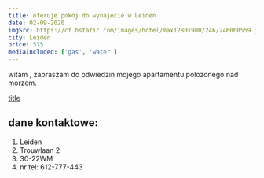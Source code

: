 ```yaml
---
title: oferuje pokoj do wynajecie w Leiden
date: 02-09-2020
imgSrc: https://cf.bstatic.com/images/hotel/max1280x900/246/246068559.jpg
city: Leiden
price: 575
mediaIncluded: ['gas', 'water']
---
```


witam , zapraszam do odwiedzin mojego apartamentu
polozonego nad morzem. 

[title](https://cf.bstatic.com/images/hotel/max1280x900/246/246068559.jpg)

## dane kontaktowe:

1. Leiden
2. Trouwlaan 2
3. 30-22WM
4. nr tel: 612-777-443